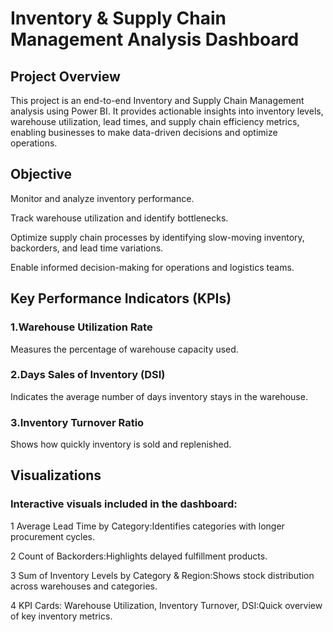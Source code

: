 # Inventory & Supply Chain Management Analysis Dashboard
## Project Overview

This project is an end-to-end Inventory and Supply Chain Management analysis using Power BI.
It provides actionable insights into inventory levels, warehouse utilization, lead times, and supply chain efficiency metrics, enabling businesses to make data-driven decisions and optimize operations.

## Objective

Monitor and analyze inventory performance.

Track warehouse utilization and identify bottlenecks.

Optimize supply chain processes by identifying slow-moving inventory, backorders, and lead time variations.

Enable informed decision-making for operations and logistics teams.

## Key Performance Indicators (KPIs)
### 1.Warehouse Utilization Rate
Measures the percentage of warehouse capacity used.
### 2.Days Sales of Inventory (DSI)
Indicates the average number of days inventory stays in the warehouse.
### 3.Inventory Turnover Ratio
Shows how quickly inventory is sold and replenished.

## Visualizations

### Interactive visuals included in the dashboard:

1 Average Lead Time by Category:Identifies categories with longer procurement cycles.

2 Count of Backorders:Highlights delayed fulfillment products.

3 Sum of Inventory Levels by Category & Region:Shows stock distribution across warehouses and categories.

4 KPI Cards: Warehouse Utilization, Inventory Turnover, DSI:Quick overview of key inventory metrics.






